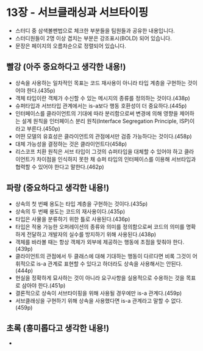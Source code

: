 # 13장 - 서브클래싱과 서브타이핑

- 스터디 중 삼색볼펜법으로 체크한 부분들을 팀원들과 공유한 내용입니다.
- 스터디원들이 2명 이상 겹치는 부분은 강조표시(BOLD) 되어 있습니다.
- 문장은 페이지의 오름차순으로 정렬되어 있습니다.

##  빨강 (아주 중요하다고 생각한 내용!)
- 상속을 사용하는 일차적인 목표는 코드 재사용이 아니라 타입 계층을 구현하는 것이어야 한다.(435p)
- 객체 타입이란 객체가 수신할 수 있는 메시지의 종류를 정의하는 것이다.(438p)
- 슈퍼타입과 서브타입 관계에서는 is-a보다 행동 호환성이 더 중요하다.(445p)
- 인터페이스를 클라이언트의 기대에 따라 분리함으로써 변경에 의해 영향을 제어하는 설계 원칙을 인터페이스 분리 원칙(Interface Segregation Principle, ISP)이라고 부른다.(450p)
- 어떤 모델의 유효성은 클라이언트의 관점에서만 검증 가능하다는 것이다.(458p)
- 대체 가능성을 결정하는 것은 클라이언트다(458p)
- 리스코프 치환 원칙은 서브 타입이 그것의 슈퍼타입을 대체할 수 있어야 하고 클라이언트가 차이점을 인식하지 못한 채 슈퍼 타입의 인터페이스를 이용해 서브타입과 협력할 수 있어야 한다고 말한다.(462p)

##  파랑 (중요하다고 생각한 내용!)
- 상속의 첫 번째 용도는 타입 계층을 구현하는 것이다.(435p)
- 상속의 두 번째 용도는 코드의 재사용이다.(435p)
- 타입은 사물을 분류하기 위한 틀로 사용된다.(436p)
- 타입은 적용 가능한 오퍼레이션의 종류와 의미를 정의함으로써 코드의 의미를 명확하게 전달하고 개발자의 실수를 방지하기 위해 사용된다.(438p)
- 객체를 바라볼 때는 항상 객체가 외부에 제공하는 행동에 초점을 맞춰야 한다.(439p)
- 클라이언트의 관점에서 두 클래스에 대해 기대하는 행동이 다르다면 비록 그것이 어휘적으로 is-a 관계로 표현할 수 있다고 하더라도 상속을 사용해서는 안된다.(444p)
- 현실을 정확하게 묘사하는 것이 아니라 요구사항을 실용적으로 수용하는 것을 목표로 삼아야 한다.(451p)
- 결론적으로 상속이 서브타이핑을 위해 사용될 경우에만 is-a 관계다.(459p)
- 서브클래싱을 구현하기 위해 상속을 사용했다면 is-a 관계라고 말할 수 없다.(459p)


##  초록 (흥미롭다고 생각한 내용!)
- 
